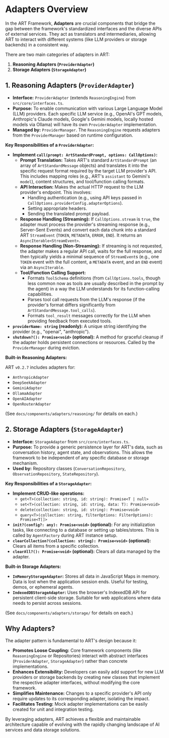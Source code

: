 # Adapters Overview

In the ART Framework, **Adapters** are crucial components that bridge the gap between the framework's standardized interfaces and the diverse APIs of external services. They act as translators and intermediaries, allowing ART to interact with different systems (like LLM providers or storage backends) in a consistent way.

There are two main categories of adapters in ART:

1.  **Reasoning Adapters (`ProviderAdapter`)**
2.  **Storage Adapters (`StorageAdapter`)**

## 1. Reasoning Adapters (`ProviderAdapter`)

*   **Interface:** `ProviderAdapter` (extends `ReasoningEngine`) from `src/core/interfaces.ts`.
*   **Purpose:** To enable communication with various Large Language Model (LLM) providers. Each specific LLM service (e.g., OpenAI's GPT models, Anthropic's Claude models, Google's Gemini models, locally hosted models via Ollama) will have its own `ProviderAdapter` implementation.
*   **Managed by:** `ProviderManager`. The `ReasoningEngine` requests adapters from the `ProviderManager` based on runtime configuration.

**Key Responsibilities of a `ProviderAdapter`:**

*   **Implement `call(prompt: ArtStandardPrompt, options: CallOptions)`:**
    *   **Prompt Translation:** Takes ART's standard `ArtStandardPrompt` (an array of `ArtStandardMessage` objects) and translates it into the specific request format required by the target LLM provider's API. This includes mapping roles (e.g., ART's `assistant` to Gemini's `model`), content structures, and tool/function calling formats.
    *   **API Interaction:** Makes the actual HTTP request to the LLM provider's endpoint. This involves:
        *   Handling authentication (e.g., using API keys passed in `CallOptions.providerConfig.adapterOptions`).
        *   Setting appropriate headers.
        *   Sending the translated prompt payload.
    *   **Response Handling (Streaming):** If `CallOptions.stream` is `true`, the adapter must process the provider's streaming response (e.g., Server-Sent Events) and convert each data chunk into a standard ART `StreamEvent` (`TOKEN`, `METADATA`, `ERROR`, `END`). It returns an `AsyncIterable<StreamEvent>`.
    *   **Response Handling (Non-Streaming):** If streaming is not requested, the adapter makes a regular API call, waits for the full response, and then typically yields a minimal sequence of `StreamEvent`s (e.g., one `TOKEN` event with the full content, a `METADATA` event, and an `END` event) via an `AsyncIterable`.
    *   **Tool/Function Calling Support:**
        *   Formats `ToolSchema` definitions (from `CallOptions.tools`, though less common now as tools are usually described in the prompt by the agent) in a way the LLM understands for its function-calling capabilities.
        *   Parses tool call requests from the LLM's response (if the provider's format differs significantly from `ArtStandardMessage.tool_calls`).
        *   Formats `tool_result` messages correctly for the LLM when providing feedback from executed tools.
*   **`providerName: string` (readonly):** A unique string identifying the provider (e.g., "openai", "anthropic").
*   **`shutdown?(): Promise<void>` (optional):** A method for graceful cleanup if the adapter holds persistent connections or resources. Called by the `ProviderManager` during eviction.

**Built-in Reasoning Adapters:**

ART `v0.2.7` includes adapters for:

*   `AnthropicAdapter`
*   `DeepSeekAdapter`
*   `GeminiAdapter`
*   `OllamaAdapter`
*   `OpenAIAdapter`
*   `OpenRouterAdapter`

(See `docs/components/adapters/reasoning/` for details on each.)

## 2. Storage Adapters (`StorageAdapter`)

*   **Interface:** `StorageAdapter` from `src/core/interfaces.ts`.
*   **Purpose:** To provide a generic persistence layer for ART's data, such as conversation history, agent state, and observations. This allows the framework to be independent of any specific database or storage mechanism.
*   **Used by:** Repository classes (`ConversationRepository`, `ObservationRepository`, `StateRepository`).

**Key Responsibilities of a `StorageAdapter`:**

*   **Implement CRUD-like operations:**
    *   `get<T>(collection: string, id: string): Promise<T | null>`
    *   `set<T>(collection: string, id: string, data: T): Promise<void>`
    *   `delete(collection: string, id: string): Promise<void>`
    *   `query<T>(collection: string, filterOptions: FilterOptions): Promise<T[]>`
*   **`init?(config?: any): Promise<void>` (optional):** For any initialization tasks, like connecting to a database or setting up tables/stores. This is called by `AgentFactory` during ART instance setup.
*   **`clearCollection?(collection: string): Promise<void>` (optional):** Clears all items from a specific collection.
*   **`clearAll?(): Promise<void>` (optional):** Clears all data managed by the adapter.

**Built-in Storage Adapters:**

*   **`InMemoryStorageAdapter`:** Stores all data in JavaScript Maps in memory. Data is lost when the application session ends. Useful for testing, demos, or ephemeral agents.
*   **`IndexedDBStorageAdapter`:** Uses the browser's IndexedDB API for persistent client-side storage. Suitable for web applications where data needs to persist across sessions.

(See `docs/components/adapters/storage/` for details on each.)

## Why Adapters?

The adapter pattern is fundamental to ART's design because it:

*   **Promotes Loose Coupling:** Core framework components (like `ReasoningEngine` or Repositories) interact with abstract interfaces (`ProviderAdapter`, `StorageAdapter`) rather than concrete implementations.
*   **Enhances Extensibility:** Developers can easily add support for new LLM providers or storage backends by creating new classes that implement the respective adapter interfaces, without modifying the core framework.
*   **Simplifies Maintenance:** Changes to a specific provider's API only require updates to its corresponding adapter, isolating the impact.
*   **Facilitates Testing:** Mock adapter implementations can be easily created for unit and integration testing.

By leveraging adapters, ART achieves a flexible and maintainable architecture capable of evolving with the rapidly changing landscape of AI services and data storage solutions.